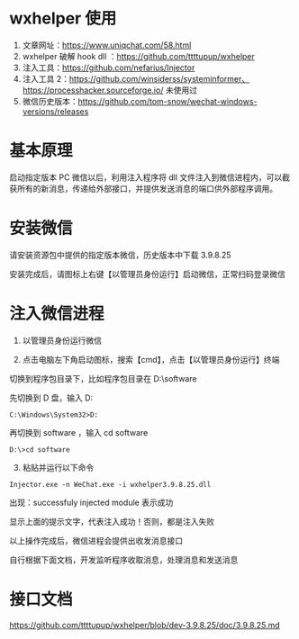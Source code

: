 # wxhelper 使用

1. 文章网址：https://www.uniqchat.com/58.html
2. wxhelper 破解 hook dll ：https://github.com/ttttupup/wxhelper
3. 注入工具：https://github.com/nefarius/Injector
4. 注入工具 2：https://github.com/winsiderss/systeminformer、https://processhacker.sourceforge.io/ 未使用过
5. 微信历史版本：https://github.com/tom-snow/wechat-windows-versions/releases

# 基本原理

启动指定版本 PC 微信以后，利用注入程序将 dll 文件注入到微信进程内，可以截获所有的新消息，传递给外部接口，并提供发送消息的端口供外部程序调用。

# 安装微信

请安装资源包中提供的指定版本微信，历史版本中下载 3.9.8.25

安装完成后，请图标上右键【以管理员身份运行】启动微信，正常扫码登录微信

# 注入微信进程

1. 以管理员身份运行微信

2. 点击电脑左下角启动图标，搜索【cmd】，点击【以管理员身份运行】终端

切换到程序包目录下，比如程序包目录在 D:\software

先切换到 D 盘，输入 D:

```
C:\Windows\System32>D:
```

再切换到 software ，输入 cd software

```
D:\>cd software
```

3. 粘贴并运行以下命令

```
Injector.exe -n WeChat.exe -i wxhelper3.9.8.25.dll
```

出现：successfuly injected module 表示成功

显示上面的提示文字，代表注入成功！否则，都是注入失败

以上操作完成后，微信进程会提供出收发消息接口

自行根据下面文档，开发监听程序收取消息，处理消息和发送消息

# 接口文档

https://github.com/ttttupup/wxhelper/blob/dev-3.9.8.25/doc/3.9.8.25.md

